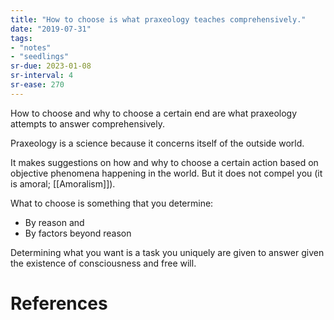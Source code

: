 ```yaml
---
title: "How to choose is what praxeology teaches comprehensively."
date: "2019-07-31"
tags:
- "notes"
- "seedlings"
sr-due: 2023-01-08
sr-interval: 4
sr-ease: 270
---
```


How to choose and why to choose a certain end are what praxeology attempts to answer comprehensively.

Praxeology is a science because it concerns itself of the outside world.

It makes suggestions on how and why to choose a certain action based on objective phenomena happening in the world. But it does not compel you (it is amoral; [[Amoralism]]).

What to choose is something that you determine:

- By reason and
- By factors beyond reason

Determining what you want is a task you uniquely are given to answer given the existence of consciousness and free will.

# References

